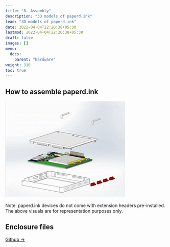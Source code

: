 ```yaml
---
title: "8. Assembly"
description: "3D models of paperd.ink"
lead: "3D models of paperd.ink"
date: 2022-04-04T22:20:38+05:30
lastmod: 2022-04-04T22:20:38+05:30
draft: false
images: []
menu:
  docs:
    parent: "hardware"
weight: 310
toc: true
---
```

## How to assemble paperd.ink
<img src="/images/paperd_ink_merlot_assembly.gif" width="375" height="300">


Note: paperd.ink devices do not come with extension headers pre-installed. The above visuals are for representation purposes only. 

## Enclosure files
[Github →](https://github.com/paperdink/paperd.ink_enclosure)
